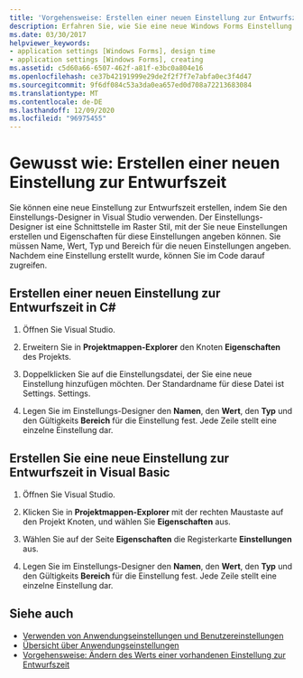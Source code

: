 ```yaml
---
title: 'Vorgehensweise: Erstellen einer neuen Einstellung zur Entwurfszeit'
description: Erfahren Sie, wie Sie eine neue Windows Forms Einstellung zur Entwurfszeit mithilfe des Einstellungs-Designers in Visual Studio erstellen.
ms.date: 03/30/2017
helpviewer_keywords:
- application settings [Windows Forms], design time
- application settings [Windows Forms], creating
ms.assetid: c5d60a66-6507-462f-a81f-e3bc0a804e16
ms.openlocfilehash: ce37b42191999e29de2f2f7f7e7abfa0ec3f4d47
ms.sourcegitcommit: 9f6df084c53a3da0ea657ed0d708a72213683084
ms.translationtype: MT
ms.contentlocale: de-DE
ms.lasthandoff: 12/09/2020
ms.locfileid: "96975455"
---
```

# <a name="how-to-create-a-new-setting-at-design-time"></a>Gewusst wie: Erstellen einer neuen Einstellung zur Entwurfszeit

Sie können eine neue Einstellung zur Entwurfszeit erstellen, indem Sie den Einstellungs-Designer in Visual Studio verwenden. Der Einstellungs-Designer ist eine Schnittstelle im Raster Stil, mit der Sie neue Einstellungen erstellen und Eigenschaften für diese Einstellungen angeben können. Sie müssen Name, Wert, Typ und Bereich für die neuen Einstellungen angeben. Nachdem eine Einstellung erstellt wurde, können Sie im Code darauf zugreifen.

## <a name="create-a-new-setting-at-design-time-in-c"></a>Erstellen einer neuen Einstellung zur Entwurfszeit in C\#

1. Öffnen Sie Visual Studio.

2. Erweitern Sie in **Projektmappen-Explorer** den Knoten **Eigenschaften** des Projekts.

3. Doppelklicken Sie auf die Einstellungsdatei, der Sie eine neue Einstellung hinzufügen möchten. Der Standardname für diese Datei ist Settings. Settings.

4. Legen Sie im Einstellungs-Designer den **Namen**, den **Wert**, den **Typ** und den Gültigkeits **Bereich** für die Einstellung fest. Jede Zeile stellt eine einzelne Einstellung dar.

## <a name="create-a-new-setting-at-design-time-in-visual-basic"></a>Erstellen Sie eine neue Einstellung zur Entwurfszeit in Visual Basic

1. Öffnen Sie Visual Studio.

2. Klicken Sie in **Projektmappen-Explorer** mit der rechten Maustaste auf den Projekt Knoten, und wählen Sie **Eigenschaften** aus.

3. Wählen Sie auf der Seite **Eigenschaften** die Registerkarte **Einstellungen** aus.

4. Legen Sie im Einstellungs-Designer den **Namen**, den **Wert**, den **Typ** und den Gültigkeits **Bereich** für die Einstellung fest. Jede Zeile stellt eine einzelne Einstellung dar.

## <a name="see-also"></a>Siehe auch

- [Verwenden von Anwendungseinstellungen und Benutzereinstellungen](using-application-settings-and-user-settings.md)
- [Übersicht über Anwendungseinstellungen](application-settings-overview.md)
- [Vorgehensweise: Ändern des Werts einer vorhandenen Einstellung zur Entwurfszeit](how-to-change-the-value-of-an-existing-setting-at-design-time.md)
